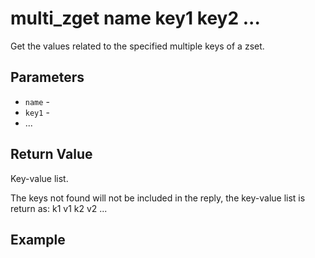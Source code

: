 # multi_zget name key1 key2 ...

Get the values related to the specified multiple keys of a zset.

## Parameters

* `name` -
* `key1` -
* ...

## Return Value

Key-value list.

The keys not found will not be included in the reply, the key-value list is return as: k1 v1 k2 v2 ...

## Example